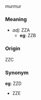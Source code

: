 murmur
### Meaning
+ _adj_: ZZA
    + __eg__: ZZB

### Origin

ZZC

### Synonym

__eg__: ZZD

+ ZZE



